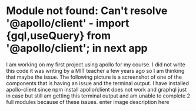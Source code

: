 
# Module not found: Can't resolve '@apollo/client' - import {gql,useQuery} from '@apollo/client'; in next app

I am working on my first project using apollo for my course. I did not write this code it was writing by a MIT teacher a few years ago so I am thinking that maybe the issue. The following picture is a screenshot of one of the components that is having an issue and the terminal output. I have installed apollo-client since npm install apollo/client does not work and graphql just in case but still am getting this terminal output and am unable to complete 2 full modules because of these issues.
enter image description here

        